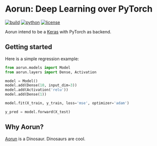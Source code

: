# Aorun: Deep Learning over PyTorch

[![build](https://travis-ci.org/ramon-oliveira/aorun.svg?branch=master)](https://travis-ci.org/ramon-oliveira/aorun)
[![python](https://img.shields.io/pypi/pyversions/aorun.svg)](https://pypi.python.org/pypi/aorun)
[![license](https://img.shields.io/github/license/ramon-oliveira/aorun.svg)](https://github.com/ramon-oliveira/aorun/blob/master/LICENSE)

Aorun intend to be a [Keras](https://keras.io) with PyTorch as backend.

## Getting started

Here is a simple regression example:

```python
from aorun.models import Model
from aorun.layers import Dense, Activation

model = Model()
model.add(Dense(10, input_dim=3))
model.add(Activation('relu'))
model.add(Dense(1))

model.fit(X_train, y_train, loss='mse', optimizer='adam')

y_pred = model.forward(X_test)
```

## Why Aorun?

[Aorun](https://en.wikipedia.org/wiki/Aorun) is a Dinosaur. Dinosaurs are cool.
